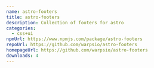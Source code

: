 ```yaml
---
name: astro-footers
title: astro-footers
description: Collection of footers for astro
categories:
  - css+ui
npmUrl: https://www.npmjs.com/package/astro-footers
repoUrl: https://github.com/warpsio/astro-footers
homepageUrl: https://github.com/warpsio/astro-footers
downloads: 4
---
```

